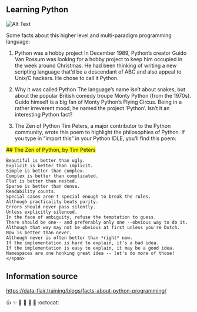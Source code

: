 ## Learning Python

![Alt Text](https://s3.amazonaws.com/intranet-projects-files/holbertonschool-higher-level_programming+/231/48a9fdbd67c84a328a9df9ec8d93b9ac2458ac37721d7d53e51a27fb2bdc5263.jpg)

Some facts about this higher level and  multi-paradigm programming language:

1. Python was a hobby project
In December 1989, Python’s creator Guido Van Rossum was looking for a hobby project to keep him occupied in the week around Christmas. He had been thinking of writing a new scripting language that’d be a descendant of ABC and also appeal to Unix/C hackers. He chose to call it Python.

2. Why it was called Python
The language’s name isn’t about snakes, but about the popular British comedy troupe Monty Python (from the 1970s). Guido himself is a big fan of Monty Python’s Flying Circus. Being in a rather irreverent mood, he named the project ‘Python’. Isn’t it an interesting Python fact?

3. The Zen of Python
Tim Peters, a major contributor to the Python community, wrote this poem to highlight the philosophies of Python. If you type in “import this” in your Python IDLE, you’ll find this poem:

<span style="background-color: #FFFF00">
## The Zen of Python, by Tim Peters

```
Beautiful is better than ugly.
Explicit is better than implicit.
Simple is better than complex.
Complex is better than complicated.
Flat is better than nested.
Sparse is better than dense.
Readability counts.
Special cases aren't special enough to break the rules.
Although practicality beats purity.
Errors should never pass silently.
Unless explicitly silenced.
In the face of ambiguity, refuse the temptation to guess.
There should be one-- and preferably only one --obvious way to do it.
Although that way may not be obvious at first unless you're Dutch.
Now is better than never.
Although never is often better than *right* now.
If the implementation is hard to explain, it's a bad idea.
If the implementation is easy to explain, it may be a good idea.
Namespaces are one honking great idea -- let's do more of those! </span>
```
## Information source

https://data-flair.training/blogs/facts-about-python-programming/

:+1: :sparkles: :camel: :tada:
:rocket: :metal: :octocat: